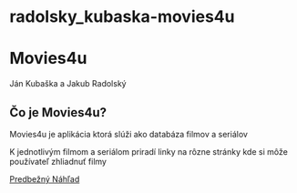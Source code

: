 # radolsky_kubaska-movies4u

<h1>Movies4u</h1>
<p>Ján Kubaška a Jakub Radolský</p>
<h2>Čo je Movies4u?</h2>
<p>Movies4u je aplikácia ktorá slúži ako databáza filmov a seriálov</p>
<p>K jednotlivým filmom a seriálom priradí linky na rôzne stránky kde si môže používateľ zhliadnuť filmy</p>

<a href="https://app.uizard.io/p/8ce93536">Predbežný Náhľad</a>

